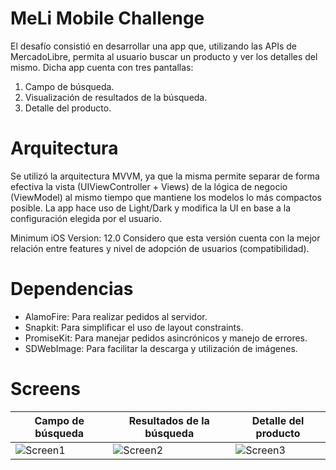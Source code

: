 # MeLi Mobile Challenge

El desafío consistió en desarrollar una app que, utilizando las APIs de MercadoLibre, permita al usuario buscar un producto y ver los detalles del mismo.
Dicha app cuenta con tres pantallas:

1) Campo de búsqueda.
2) Visualización de resultados de la búsqueda.
3) Detalle del producto.

# Arquitectura

Se utilizó la arquitectura MVVM, ya que la misma permite separar de forma efectiva la vista (UIViewController + Views) de la lógica de negocio (ViewModel) al mismo tiempo
que mantiene los modelos lo más compactos posible. La app hace uso de Light/Dark y modifica la UI en base a la configuración elegida por el usuario.

Minimum iOS Version: 12.0 
Considero que esta versión cuenta con la mejor relación entre features y nivel de adopción de usuarios (compatibilidad).

# Dependencias

- AlamoFire: Para realizar pedidos al servidor.
- Snapkit: Para simplificar el uso de layout constraints.
- PromiseKit: Para manejar pedidos asincrónicos y manejo de errores.
- SDWebImage: Para facilitar la descarga y utilización de imágenes.

# Screens

| Campo de búsqueda  | Resultados de la búsqueda |  Detalle del producto  |
| ------------- | ------------- | -------------- |
| ![Screen1](https://user-images.githubusercontent.com/81202273/116756561-8cc25a00-a9c9-11eb-9e7a-84141746175e.png)  | ![Screen2](https://user-images.githubusercontent.com/81202273/116756569-8fbd4a80-a9c9-11eb-94ce-cbde67125ec2.png)  |  ![Screen3](https://user-images.githubusercontent.com/81202273/116756574-921fa480-a9c9-11eb-8caa-23058047f29b.png)  |




